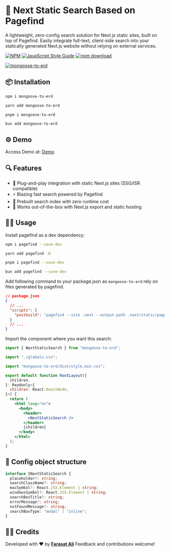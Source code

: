 # 🔎 Next Static Search Based on Pagefind

A lightweight, zero-config search solution for Next.js static sites, built on top of Pagefind. Easily integrate full-text, client-side search into your statically generated Next.js website without relying on external services.

[![NPM](https://img.shields.io/npm/v/mongoose-to-erd.svg)](https://www.npmjs.com/package/mongoose-to-erd) [![JavaScript Style Guide](https://img.shields.io/badge/code_style-standard-brightgreen.svg)](https://standardjs.com)
[![npm download][download-image]][download-url]

[download-image]: https://img.shields.io/npm/dm/mongoose-to-erd.svg
[download-url]: https://npmjs.org/package/mongoose-to-erd

[![mongoose-to-erd](https://nodei.co/npm/mongoose-to-erd.png)](https://npmjs.org/package/mongoose-to-erd)

## 📦 Installation

```bash
npm i mongoose-to-erd

yarn add mongoose-to-erd

pnpm i mongoose-to-erd

bun add mongoose-to-erd
```

## ⚙️ Demo

Access Demo at: [Demo](https://mongoose-to-erd.vercel.app/)

## 🔍 Features

- 🔧 Plug-and-play integration with static Next.js sites (SSG/ISR compatible)
- ⚡ Blazing fast search powered by Pagefind
- 🧠 Prebuilt search index with zero runtime cost
- 🎯 Works out-of-the-box with Next.js export and static hosting

## 🧑‍💻 Usage

Install pagefind as a dev dependency:

```bash
npm i pagefind --save-dev

yarn add pagefind -D

pnpm i pagefind --save-dev

bun add pagefind --save-dev
```

Add following command to your package.json as `mongoose-to-erd` rely on files generated by pagefind.

```json
// package.json
{
  // ...
  "scripts": {
    "postbuild": "pagefind --site .next --output-path .next/static/pagefind"
  }
  // ...
}
```

Import the component where you want this search:

```jsx
import { NextStaticSearch } from "mongoose-to-erd";

import "./globals.css";

import "mongoose-to-erd/dist/style.min.css";

export default function RootLayout({
  children,
}: Readonly<{
  children: React.ReactNode,
}>) {
  return (
    <html lang="en">
      <body>
        <header>
          <NextStaticSearch />
        </header>
        {children}
      </body>
    </html>
  );
}
```

## 🔧 Config object structure

```ts
interface INextStaticSearch {
  placeholder?: string;
  searchClassName?: string;
  macSymbol?: React.JSX.Element | string;
  windowsSymbol?: React.JSX.Element | string;
  searchBoxTitle?: string;
  errorMessage?: string;
  notFoundMessage?: string;
  searchBoxType: "modal" | "inline";
}
```

## 🧑‍🎓 Credits

Developed with ❤️ by **[Farasat Ali](https://github.com/faraasat)**
Feedback and contributions welcome!
